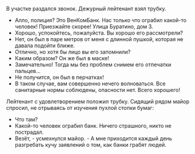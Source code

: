 В участке раздался звонок. Дежурный лейтенант взял трубку.
- Алло, полиция? Это ВенКомБанк. Нас только что ограбил какой-то человек! Приезжайте скорее! Улица Буратино, дом 3.
- Хорошо, успокойтесь, пожалуйста. Вы хорошо его рассмотрели?
- Нет, он был в паре метров от меня с длинной пушкой, которая не давала подойти ближе.
- Отлично, но хотя бы лицо вы его запомнили?
- Каким образом? Он же был в маске!
- Замечательно! Тогда мы без проблем снимем его отпечатки пальцев...
- Не получится, он был в перчатках!
- В таком случае, вам совершенно нечего волноваться. Все санитарные нормы соблюдены, опасности нет. Всего хорошего!

Лейтенант с удовлетворением положил трубку. Сидящий рядом майор спросил, не отрываясь от изучения пухлой стопки бумаг:
- Что там?
- Какой-то человек ограбил банк. Ничего страшного, никто не пострадал.
- Везёт, - усмехнулся майор. - А мне приходится каждый день разгребать кучу заявлений о том, как банки грабят людей.
